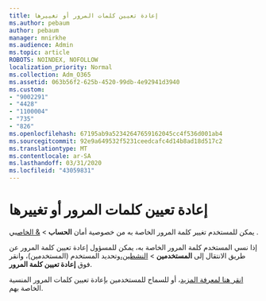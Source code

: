 ```yaml
---
title: إعادة تعيين كلمات المرور أو تغييرها
ms.author: pebaum
author: pebaum
manager: mnirkhe
ms.audience: Admin
ms.topic: article
ROBOTS: NOINDEX, NOFOLLOW
localization_priority: Normal
ms.collection: Adm_O365
ms.assetid: 063b56f2-625b-4520-99db-4e92941d3940
ms.custom:
- "9002291"
- "4428"
- "1100004"
- "735"
- "826"
ms.openlocfilehash: 67195ab9a52342647659162045cc4f536d001ab4
ms.sourcegitcommit: 92e9a649532f5231ceedcafc4d14b8ad18d517c2
ms.translationtype: MT
ms.contentlocale: ar-SA
ms.lasthandoff: 03/31/2020
ms.locfileid: "43059831"
---
```

# <a name="reset-or-change-passwords"></a>إعادة تعيين كلمات المرور أو تغييرها

يمكن للمستخدم تغيير كلمة المرور الخاصة به من خصوصية أمان **الحساب** > [& الخاص](https://portal.office.com/account/#security)بي .
  
إذا نسي المستخدم كلمة المرور الخاصة به، يمكن للمسؤول إعادة تعيين كلمة المرور عن طريق الانتقال إلى **المستخدمين** > [النشطين،](https://portal.office.com/adminportal/home#/users)وتحديد المستخدم (المستخدمين)، وانقر فوق **إعادة تعيين كلمة المرور**.
  
[انقر هنا لمعرفة المزيد](https://docs.microsoft.com/office365/admin/add-users/reset-passwords)، أو للسماح للمستخدمين بإعادة تعيين كلمات المرور المنسية الخاصة بهم.
